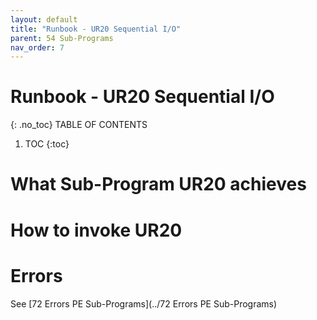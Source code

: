 ```yaml
---
layout: default
title: "Runbook - UR20 Sequential I/O"
parent: 54 Sub-Programs
nav_order: 7
---
```


# Runbook - UR20 Sequential I/O
{: .no_toc}
TABLE OF CONTENTS 
1. TOC
{:toc}  

# What Sub-Program UR20 achieves

# How to invoke UR20

# Errors
See [72 Errors PE Sub-Programs](../72 Errors PE Sub-Programs)
